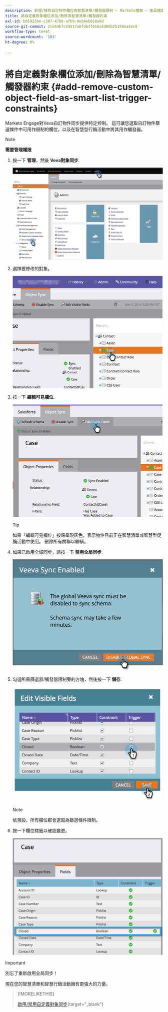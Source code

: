 ```yaml
---
description: 新增/移除自訂物件欄位為智慧清單/觸發器限制 — Marketo檔案 — 產品檔案
title: 將自定義對象欄位添加/刪除為智慧清單/觸發器約束
exl-id: b01923be-c307-4788-afb9-0eb4eb018a6d
source-git-commit: 2ce44b7c44517a6fdb3f616a3d69b25158ea4ec9
workflow-type: tm+mt
source-wordcount: '183'
ht-degree: 0%

---
```


# 將自定義對象欄位添加/刪除為智慧清單/觸發器約束 {#add-remove-custom-object-field-as-smart-list-trigger-constraints}

Marketo Engage對Veva自訂物件同步提供特定控制。 這可讓您選取自訂物件篩選條件中可用作限制的欄位，以及在智慧型行銷活動中將其用作觸發器。

>[!NOTE]
>
>**需要管理權限**

1. 按一下 **管理**，然後 **Veva對象同步**.

   ![](assets/add-remove-custom-object-field-as-smart-list-trigger-constraints-1.png)

1. 選擇要修改的對象。

   ![](assets/add-remove-custom-object-field-as-smart-list-trigger-constraints-2.png)

1. 按一下 **編輯可見欄位**.

   ![](assets/add-remove-custom-object-field-as-smart-list-trigger-constraints-3.png)

   >[!TIP]
   >
   >如果「編輯可見欄位」按鈕呈現灰色，表示物件目前正在智慧清單或智慧型促銷活動中使用。 刪除所有關聯以繼續。

1. 如果已啟用全域同步，請按一下 **禁用全局同步**.

   ![](assets/add-remove-custom-object-field-as-smart-list-trigger-constraints-4.png)

1. 勾選所需篩選器/觸發器限制旁的方塊，然後按一下 **儲存**.

   ![](assets/add-remove-custom-object-field-as-smart-list-trigger-constraints-5.png)

   >[!NOTE]
   >
   >依預設，所有欄位都會選取為篩選條件限制。

1. 按一下欄位標籤以確認變更。

   ![](assets/add-remove-custom-object-field-as-smart-list-trigger-constraints-6.png)

>[!IMPORTANT]
>
>別忘了重新啟用全局同步！

現在您的智慧清單和智慧行銷活動擁有更強大的力量。

>[!MORELIKETHIS]
>
>[啟用/禁用自定義對象同步](/help/marketo/product-docs/crm-sync/veeva-crm-sync/sync-details/enable-disable-custom-object-sync.md){target=&quot;_blank&quot;}

